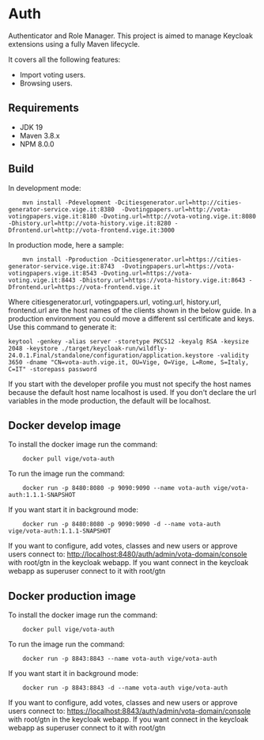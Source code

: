 Auth
=============
Authenticator and Role Manager.
This project is aimed to manage Keycloak extensions using a fully Maven lifecycle.

It covers all the following features:

- Import voting users.
- Browsing users.

Requirements
------------

- JDK 19
- Maven 3.8.x
- NPM 8.0.0


Build
-----

In development mode:
```
    mvn install -Pdevelopment -Dcitiesgenerator.url=http://cities-generator-service.vige.it:8380  -Dvotingpapers.url=http://vota-votingpapers.vige.it:8180 -Dvoting.url=http://vota-voting.vige.it:8080 -Dhistory.url=http://vota-history.vige.it:8280 -Dfrontend.url=http://vota-frontend.vige.it:3000
```
In production mode, here a sample:
```
    mvn install -Pproduction -Dcitiesgenerator.url=https://cities-generator-service.vige.it:8743  -Dvotingpapers.url=https://vota-votingpapers.vige.it:8543 -Dvoting.url=https://vota-voting.vige.it:8443 -Dhistory.url=https://vota-history.vige.it:8643 -Dfrontend.url=https://vota-frontend.vige.it
```
Where citiesgenerator.url, votingpapers.url, voting.url, history.url, frontend.url are the host names of the clients shown in the below guide.
In a production environment you could move a different ssl certificate and keys. Use this command to generate it:
```
keytool -genkey -alias server -storetype PKCS12 -keyalg RSA -keysize 2048 -keystore ./target/keycloak-run/wildfly-24.0.1.Final/standalone/configuration/application.keystore -validity 3650 -dname "CN=vota-auth.vige.it, OU=Vige, O=Vige, L=Rome, S=Italy, C=IT" -storepass password
```
If you start with the developer profile you must not specify the host names because the default host name localhost is used. If you don't declare the url variables in the mode production, the default will be localhost.

Docker develop image
------------

To install the docker image run the command:
```
    docker pull vige/vota-auth
```
To run the image run the command:
```
    docker run -p 8480:8080 -p 9090:9090 --name vota-auth vige/vota-auth:1.1.1-SNAPSHOT
```
If you want start it in background mode:
```
    docker run -p 8480:8080 -p 9090:9090 -d --name vota-auth vige/vota-auth:1.1.1-SNAPSHOT
```
If you want to configure, add votes, classes and new users or approve users connect to: [http://localhost:8480/auth/admin/vota-domain/console](http://localhost:8480/auth/admin/vota-domain/console) with root/gtn in the keycloak webapp.
If you want connect in the keycloak webapp as superuser connect to it with root/gtn

Docker production image
------------

To install the docker image run the command:
```
    docker pull vige/vota-auth
```
To run the image run the command:
```
    docker run -p 8843:8843 --name vota-auth vige/vota-auth
```
If you want start it in background mode:
```
    docker run -p 8843:8843 -d --name vota-auth vige/vota-auth
```
If you want to configure, add votes, classes and new users or approve users connect to: [https://localhost:8843/auth/admin/vota-domain/console](https://localhost:8843/auth/admin/vota-domain/console) with root/gtn in the keycloak webapp.
If you want connect in the keycloak webapp as superuser connect to it with root/gtn
